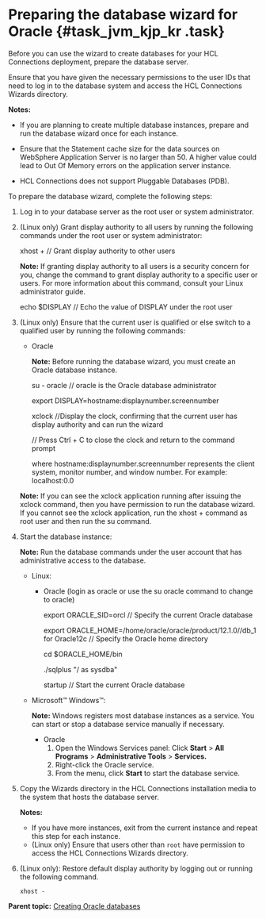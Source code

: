 # Preparing the database wizard for Oracle {#task_jvm_kjp_kr .task}

Before you can use the wizard to create databases for your HCL Connections deployment, prepare the database server.

Ensure that you have given the necessary permissions to the user IDs that need to log in to the database system and access the HCL Connections Wizards directory.

**Notes:**

-   If you are planning to create multiple database instances, prepare and run the database wizard once for each instance.
-   Ensure that the Statement cache size for the data sources on WebSphere Application Server is no larger than 50. A higher value could lead to Out Of Memory errors on the application server instance.

-   HCL Connections does not support Pluggable Databases \(PDB\).

To prepare the database wizard, complete the following steps:

1.  Log in to your database server as the root user or system administrator.

2.  \(Linux only\) Grant display authority to all users by running the following commands under the root user or system administrator:

    xhost + // Grant display authority to other users

    **Note:** If granting display authority to all users is a security concern for you, change the command to grant display authority to a specific user or users. For more information about this command, consult your Linux administrator guide.

    echo $DISPLAY // Echo the value of DISPLAY under the root user

3.  \(Linux only\) Ensure that the current user is qualified or else switch to a qualified user by running the following commands:

    -   Oracle

        **Note:** Before running the database wizard, you must create an Oracle database instance.

        su - oracle // oracle is the Oracle database administrator

        export DISPLAY=hostname:displaynumber.screennumber

        xclock //Display the clock, confirming that the current user has display authority and can run the wizard

        // Press Ctrl + C to close the clock and return to the command prompt

        where hostname:displaynumber.screennumber represents the client system, monitor number, and window number. For example: localhost:0.0

    **Note:** If you can see the xclock application running after issuing the xclock command, then you have permission to run the database wizard. If you cannot see the xclock application, run the xhost + command as root user and then run the su command.

4.  Start the database instance:

    **Note:** Run the database commands under the user account that has administrative access to the database.

    -   Linux:
        -   Oracle \(login as oracle or use the su oracle command to change to oracle\)

            export ORACLE\_SID=orcl // Specify the current Oracle database

            export ORACLE\_HOME=/home/oracle/oracle/product/12.1.0//db\_1 for Oracle12c // Specify the Oracle home directory

            cd $ORACLE\_HOME/bin

            ./sqlplus "/ as sysdba"

            startup // Start the current Oracle database

    -   Microsoft™ Windows™:

        **Note:** Windows registers most database instances as a service. You can start or stop a database service manually if necessary.

        -   Oracle
            1.  Open the Windows Services panel: Click **Start** \> **All Programs** \> **Administrative Tools** \> **Services.**
            2.  Right-click the Oracle service.
            3.  From the menu, click **Start** to start the database service.
5.  Copy the Wizards directory in the HCL Connections installation media to the system that hosts the database server.

    **Notes:**

    -   If you have more instances, exit from the current instance and repeat this step for each instance.
    -   \(Linux only\) Ensure that users other than `root` have permission to access the HCL Connections Wizards directory.
6.  \(Linux only\): Restore default display authority by logging out or running the following command.

    ```
    xhost -
    ```


**Parent topic:** [Creating Oracle databases](../install/c_inst_create_database_oracle.md)

